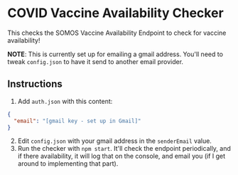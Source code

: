 # COVID Vaccine Availability Checker
This checks the SOMOS Vaccine Availability Endpoint to check for vaccine
availability!

**NOTE**: This is currently set up for emailing a gmail address.  You'll need
to tweak `config.json` to have it send to another email provider.

## Instructions
1. Add `auth.json` with this content:
```json
{
  "email": "[gmail key - set up in Gmail]"
}
```
2. Edit `config.json` with your gmail address in the `senderEmail` value. 
3. Run the checker with `npm start`.  It'll check the endpoint periodically,
   and if there availability, it will log that on the console, and email you
   (if I get around to implementing that part).
